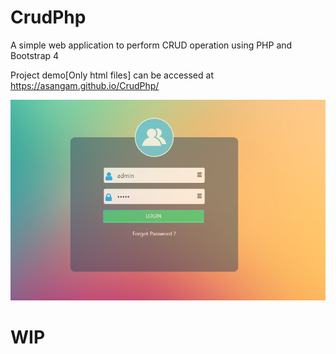 # CrudPhp
A simple web application to perform CRUD operation using PHP and Bootstrap 4

Project demo[Only html files] can be accessed at https://asangam.github.io/CrudPhp/

<img src="img/projectlogin.png" alt="">

<h1>WIP</h1>